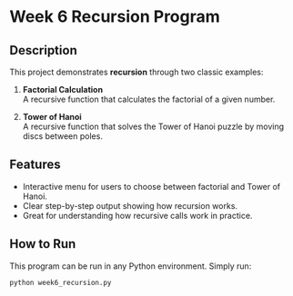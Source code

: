 
# Week 6 Recursion Program

## Description
This project demonstrates **recursion** through two classic examples:

1. **Factorial Calculation**  
   A recursive function that calculates the factorial of a given number.
   
2. **Tower of Hanoi**  
   A recursive function that solves the Tower of Hanoi puzzle by moving discs between poles.

## Features
- Interactive menu for users to choose between factorial and Tower of Hanoi.
- Clear step-by-step output showing how recursion works.
- Great for understanding how recursive calls work in practice.

## How to Run
This program can be run in any Python environment. Simply run:
```
python week6_recursion.py
```

